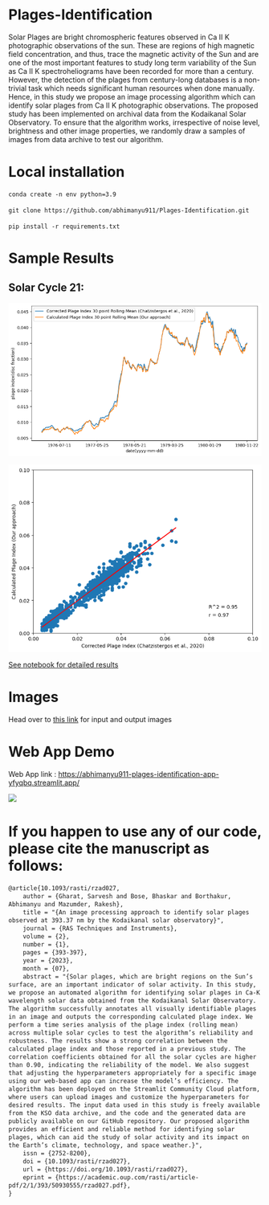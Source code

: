 # Plages-Identification

Solar Plages are bright chromospheric features observed in Ca II K photographic observations of the sun. These are regions of high magnetic field concentration, and thus, trace the magnetic activity of the Sun and are one of the most important features to study long term variability of the Sun as Ca II K spectroheliograms have been recorded for more than a century. However, the detection of the plages from century-long databases is a non-trivial task which needs significant human resources when done manually. Hence, in this study we propose an image processing algorithm which can identify solar plages from Ca II K photographic observations. The proposed study has been implemented on archival data from the Kodaikanal Solar Observatory. To ensure that the algorithm works, irrespective of noise level, brightness and other image properties, we randomly draw a samples of images from data archive to test our algorithm.

# Local installation

```
conda create -n env python=3.9

git clone https://github.com/abhimanyu911/Plages-Identification.git

pip install -r requirements.txt
```


# Sample Results


## Solar Cycle 21:


![](./time_series_21.png)


![](./scatter_21.png)


[See notebook for detailed results](./demo.ipynb)


# Images

Head over to [this link](https://drive.google.com/drive/folders/1nMKew8hG8Eo6Ej1jSz7uSgyiW4C4AzGK?usp=share_link) for input and output images


# Web App Demo


Web App link : https://abhimanyu911-plages-identification-app-yfyqbq.streamlit.app/


![](./demo.gif)


# If you happen to use any of our code, please cite the manuscript as follows:


```
@article{10.1093/rasti/rzad027,
    author = {Gharat, Sarvesh and Bose, Bhaskar and Borthakur, Abhimanyu and Mazumder, Rakesh},
    title = "{An image processing approach to identify solar plages observed at 393.37 nm by the Kodaikanal solar observatory}",
    journal = {RAS Techniques and Instruments},
    volume = {2},
    number = {1},
    pages = {393-397},
    year = {2023},
    month = {07},
    abstract = "{Solar plages, which are bright regions on the Sun’s surface, are an important indicator of solar activity. In this study, we propose an automated algorithm for identifying solar plages in Ca-K wavelength solar data obtained from the Kodaikanal Solar Observatory. The algorithm successfully annotates all visually identifiable plages in an image and outputs the corresponding calculated plage index. We perform a time series analysis of the plage index (rolling mean) across multiple solar cycles to test the algorithm’s reliability and robustness. The results show a strong correlation between the calculated plage index and those reported in a previous study. The correlation coefficients obtained for all the solar cycles are higher than 0.90, indicating the reliability of the model. We also suggest that adjusting the hyperparameters appropriately for a specific image using our web-based app can increase the model’s efficiency. The algorithm has been deployed on the Streamlit Community Cloud platform, where users can upload images and customize the hyperparameters for desired results. The input data used in this study is freely available from the KSO data archive, and the code and the generated data are publicly available on our GitHub repository. Our proposed algorithm provides an efficient and reliable method for identifying solar plages, which can aid the study of solar activity and its impact on the Earth’s climate, technology, and space weather.}",
    issn = {2752-8200},
    doi = {10.1093/rasti/rzad027},
    url = {https://doi.org/10.1093/rasti/rzad027},
    eprint = {https://academic.oup.com/rasti/article-pdf/2/1/393/50930555/rzad027.pdf},
}
```